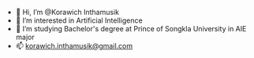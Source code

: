 - 👋 Hi, I’m @Korawich Inthamusik
- 👀 I’m interested in Artificial Intelligence
- 🌱 I’m studying Bachelor's degree at Prince of Songkla University in AIE major
- 📫 korawich.inthamusik@gmail.com

<!---
KorawichInt/KorawichInt is a ✨ special ✨ repository because its `README.md` (this file) appears on your GitHub profile.
You can click the Preview link to take a look at your changes.
--->
